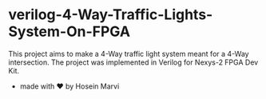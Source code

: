 # verilog-4-Way-Traffic-Lights-System-On-FPGA
This project aims to make a 4-Way traffic light system meant for a 4-Way intersection. The project was implemented in Verilog for Nexys-2 FPGA Dev Kit.
- made with ❤ by Hosein Marvi
